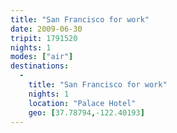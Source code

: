 ```yaml
---
title: "San Francisco for work"
date: 2009-06-30
tripit: 1791520
nights: 1
modes: ["air"]
destinations:
  -
    title: "San Francisco for work"
    nights: 1
    location: "Palace Hotel"
    geo: [37.78794,-122.40193]
---
```



